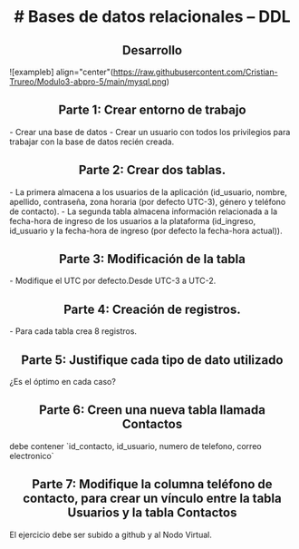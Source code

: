 <h1 align="center"># Bases de datos relacionales – DDL</h1>
<h2 align="center">Desarrollo</h2>

![exampleb] align="center"(https://raw.githubusercontent.com/Cristian-Trureo/Modulo3-abpro-5/main/mysql.png)

<h2 align="center">Parte 1: Crear entorno de trabajo</h2>
- Crear una base de datos
- Crear un usuario con todos los privilegios para trabajar con la base de datos recién creada.
<h2 align="center">Parte 2: Crear dos tablas.</h2>
- La primera almacena a los usuarios de la aplicación (id_usuario, nombre, apellido,
contraseña, zona horaria (por defecto UTC-3), género y teléfono de contacto).
- La segunda tabla almacena información relacionada a la fecha-hora de ingreso de los
usuarios a la plataforma (id_ingreso, id_usuario y la fecha-hora de ingreso (por defecto la
fecha-hora actual)).
<h2 align="center">Parte 3: Modificación de la tabla</h2>
- Modifique el UTC por defecto.Desde UTC-3 a UTC-2.
<h2 align="center">Parte 4: Creación de registros.</h2>
- Para cada tabla crea 8 registros.
<h2 align="center">Parte 5: Justifique cada tipo de dato utilizado</h2> 
¿Es el óptimo en cada caso?
<h2 align="center">Parte 6: Creen una nueva tabla llamada Contactos</h2>
debe contener `id_contacto, id_usuario, numero de telefono, correo electronico`
<h2 align="center">Parte 7: Modifique la columna teléfono de contacto, para crear un vínculo entre la tabla Usuarios y la tabla Contactos</h2>
El ejercicio debe ser subido a github y al Nodo Virtual.
